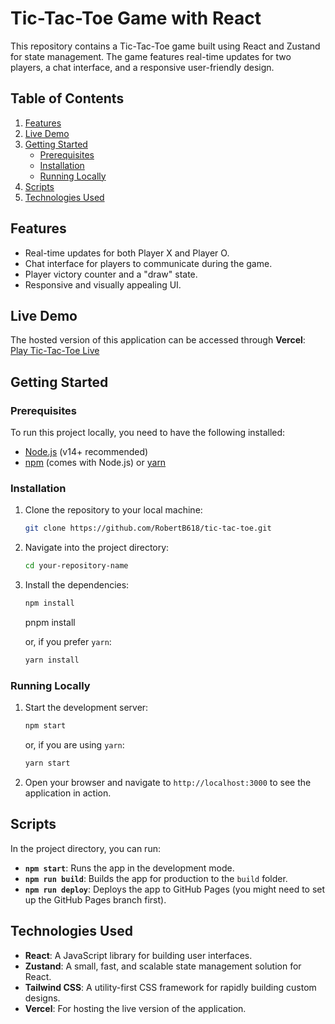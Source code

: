 # Tic-Tac-Toe Game with React

This repository contains a Tic-Tac-Toe game built using React and Zustand for state management. The game features real-time updates for two players, a chat interface, and a responsive user-friendly design.

## Table of Contents
1. [Features](#features)
2. [Live Demo](#live-demo)
3. [Getting Started](#getting-started)
   - [Prerequisites](#prerequisites)
   - [Installation](#installation)
   - [Running Locally](#running-locally)
4. [Scripts](#scripts)
5. [Technologies Used](#technologies-used)

## Features
- Real-time updates for both Player X and Player O.
- Chat interface for players to communicate during the game.
- Player victory counter and a "draw" state.
- Responsive and visually appealing UI.

## Live Demo
The hosted version of this application can be accessed through **Vercel**:  
[Play Tic-Tac-Toe Live](https://tic-tac-toe-beta-kohl-69.vercel.app/)

## Getting Started

### Prerequisites
To run this project locally, you need to have the following installed:
- [Node.js](https://nodejs.org) (v14+ recommended)
- [npm](https://www.npmjs.com/get-npm) (comes with Node.js) or [yarn](https://classic.yarnpkg.com/lang/en/docs/install/)

### Installation
1. Clone the repository to your local machine:
    ```sh
    git clone https://github.com/RobertB618/tic-tac-toe.git
    ```
   
2. Navigate into the project directory:
    ```sh
    cd your-repository-name
    ```

3. Install the dependencies:
    ```sh
    npm install
    ```
    pnpm install
    
    or, if you prefer `yarn`:
    ```sh
    yarn install
    ```

### Running Locally
1. Start the development server:
    ```sh
    npm start
    ```
    or, if you are using `yarn`:
    ```sh
    yarn start
    ```

2. Open your browser and navigate to `http://localhost:3000` to see the application in action.

## Scripts
In the project directory, you can run:

- **`npm start`**: Runs the app in the development mode.
- **`npm run build`**: Builds the app for production to the `build` folder.
- **`npm run deploy`**: Deploys the app to GitHub Pages (you might need to set up the GitHub Pages branch first).

## Technologies Used
- **React**: A JavaScript library for building user interfaces.
- **Zustand**: A small, fast, and scalable state management solution for React.
- **Tailwind CSS**: A utility-first CSS framework for rapidly building custom designs.
- **Vercel**: For hosting the live version of the application.

